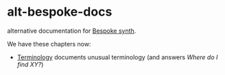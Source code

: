 # alt-bespoke-docs

alternative documentation for [Bespoke synth](https://github.com/awwbees/BespokeSynth). 

We have these chapters now:

- [Terminology](terminology.md) documents unusual terminology (and answers *Where do I find XY?*)
